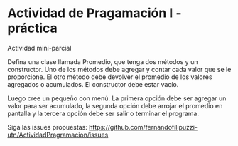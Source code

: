 # Actividad de Pragamación I - práctica

Actividad mini-parcial

Defina una clase llamada Promedio, que tenga dos métodos y un constructor. Uno de los métodos debe agregar y contar cada valor que se le proporcione. El otro método debe devolver el promedio de los valores agregados o acumulados. El constructor debe estar vacío.

Luego cree un pequeño con menú. La primera opción debe ser agregar un valor para ser acumulado, la segunda opción debe arrojar el promedio en pantalla y la tercera opción debe ser salir o terminar el programa.

Siga las issues propuestas: https://github.com/fernandofilipuzzi-utn/ActividadPragramacion/issues

